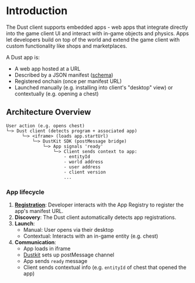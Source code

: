 # Introduction

The Dust client supports embedded apps - web apps that integrate directly into the game client UI and interact with in-game objects and physics. Apps let developers build on top of the world and extend the game client with custom functionality like shops and marketplaces.

A Dust app is:

- A web app hosted at a URL
- Described by a JSON manifest ([schema](https://raw.githubusercontent.com/dustproject/dust/refs/heads/main/packages/dustkit/json-schemas/app-config.json))
- Registered onchain (once per manifest URL)
- Launched manually (e.g. installing into client's "desktop" view) or contextually (e.g. opening a chest)

## Architecture Overview

```
User action (e.g. opens chest)
└─> Dust client (detects program + associated app)
      └─> <iframe> (loads app.startUrl)
          └─> DustKit SDK (postMessage bridge)
              └─> App signals 'ready'
                  └─> Client sends context to app:
                      - entityId
                      - world address
                      - user address
                      - client version
                      ...
```

### App lifecycle

1. **[Registration](registration)**: Developer interacts with the App Registry to register the app's manifest URL.
2. **Discovery**: The Dust client automatically detects app registrations.
3. **Launch**:
   - Manual: User opens via their desktop
   - Contextual: Interacts with an in-game entity (e.g. chest)
4. **Communication**:
   - App loads in iframe
   - [Dustkit](dustkit) sets up postMessage channel
   - App sends `ready` message
   - Client sends contextual info (e.g. `entityId` of chest that opened the app)
